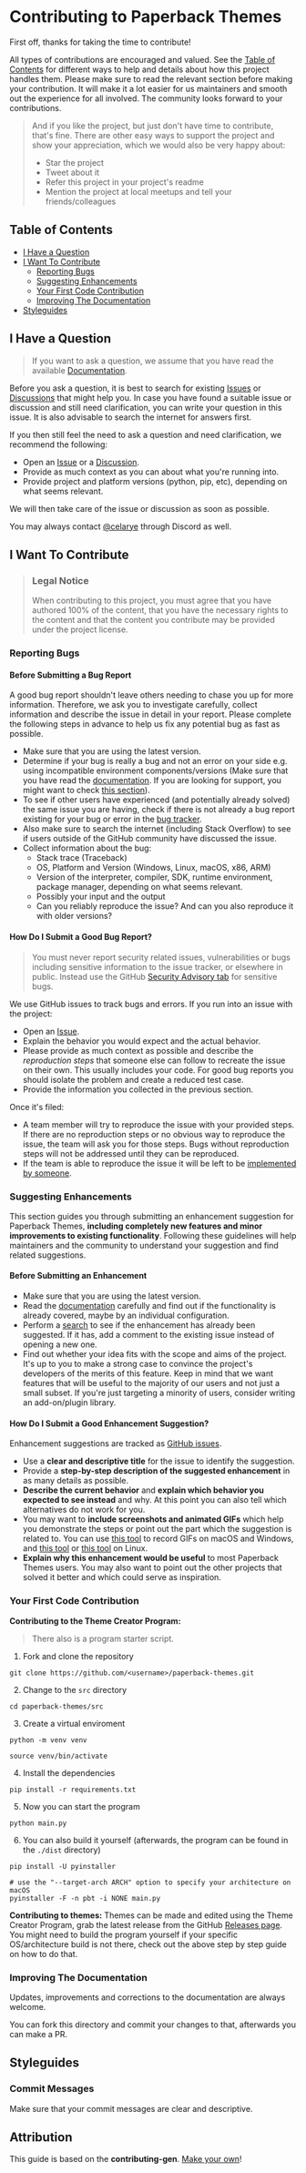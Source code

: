 # Contributing to Paperback Themes

First off, thanks for taking the time to contribute!

All types of contributions are encouraged and valued. See the [Table of Contents](#table-of-contents) for different ways to help and details about how this project handles them. Please make sure to read the relevant section before making your contribution. It will make it a lot easier for us maintainers and smooth out the experience for all involved. The community looks forward to your contributions.

> And if you like the project, but just don't have time to contribute, that's fine. There are other easy ways to support the project and show your appreciation, which we would also be very happy about:
> - Star the project
> - Tweet about it
> - Refer this project in your project's readme
> - Mention the project at local meetups and tell your friends/colleagues

## Table of Contents

- [I Have a Question](#i-have-a-question)
- [I Want To Contribute](#i-want-to-contribute)
  - [Reporting Bugs](#reporting-bugs)
  - [Suggesting Enhancements](#suggesting-enhancements)
  - [Your First Code Contribution](#your-first-code-contribution)
  - [Improving The Documentation](#improving-the-documentation)
- [Styleguides](#styleguides)

## I Have a Question

> If you want to ask a question, we assume that you have read the available [Documentation](https://github.com/Celarye/paperback-themes/blob/master/README.md).

Before you ask a question, it is best to search for existing [Issues](https://github.com/Celarye/paperback-themes/issues) or [Discussions](https://github.com/Celarye/paperback-themes/discussions) that might help you. In case you have found a suitable issue or discussion and still need clarification, you can write your question in this issue. It is also advisable to search the internet for answers first.

If you then still feel the need to ask a question and need clarification, we recommend the following:

- Open an [Issue](https://github.com/Celarye/paperback-themes/issues/new/choose) or a [Discussion](https://github.com/Celarye/paperback-themes/discussions/new/choose).
- Provide as much context as you can about what you're running into.
- Provide project and platform versions (python, pip, etc), depending on what seems relevant.

We will then take care of the issue or discussion as soon as possible.

You may always contact [@celarye](https://discord.com/users/408241180405399573) through Discord as well.

## I Want To Contribute

> ### Legal Notice
> When contributing to this project, you must agree that you have authored 100% of the content, that you have the necessary rights to the content and that the content you contribute may be provided under the project license.

### Reporting Bugs

#### Before Submitting a Bug Report

A good bug report shouldn't leave others needing to chase you up for more information. Therefore, we ask you to investigate carefully, collect information and describe the issue in detail in your report. Please complete the following steps in advance to help us fix any potential bug as fast as possible.

- Make sure that you are using the latest version.
- Determine if your bug is really a bug and not an error on your side e.g. using incompatible environment components/versions (Make sure that you have read the [documentation](https://github.com/Celarye/paperback-themes/blob/master/README.md). If you are looking for support, you might want to check [this section](#i-have-a-question)).
- To see if other users have experienced (and potentially already solved) the same issue you are having, check if there is not already a bug report existing for your bug or error in the [bug tracker](https://github.com/Celarye/paperback-themesissues?q=label%3Abug).
- Also make sure to search the internet (including Stack Overflow) to see if users outside of the GitHub community have discussed the issue.
- Collect information about the bug:
  - Stack trace (Traceback)
  - OS, Platform and Version (Windows, Linux, macOS, x86, ARM)
  - Version of the interpreter, compiler, SDK, runtime environment, package manager, depending on what seems relevant.
  - Possibly your input and the output
  - Can you reliably reproduce the issue? And can you also reproduce it with older versions?

#### How Do I Submit a Good Bug Report?

> You must never report security related issues, vulnerabilities or bugs including sensitive information to the issue tracker, or elsewhere in public. Instead use the GitHub [Security Advisory tab](https://github.com/Celarye/paperback-themes/security/advisories) for sensitive bugs.

We use GitHub issues to track bugs and errors. If you run into an issue with the project:

- Open an [Issue](https://github.com/Celarye/paperback-themes/issues/new).
- Explain the behavior you would expect and the actual behavior.
- Please provide as much context as possible and describe the *reproduction steps* that someone else can follow to recreate the issue on their own. This usually includes your code. For good bug reports you should isolate the problem and create a reduced test case.
- Provide the information you collected in the previous section.

Once it's filed:

- A team member will try to reproduce the issue with your provided steps. If there are no reproduction steps or no obvious way to reproduce the issue, the team will ask you for those steps. Bugs without reproduction steps will not be addressed until they can be reproduced.
- If the team is able to reproduce the issue it will be left to be [implemented by someone](#your-first-code-contribution).

### Suggesting Enhancements

This section guides you through submitting an enhancement suggestion for Paperback Themes, **including completely new features and minor improvements to existing functionality**. Following these guidelines will help maintainers and the community to understand your suggestion and find related suggestions.

#### Before Submitting an Enhancement

- Make sure that you are using the latest version.
- Read the [documentation](https://github.com/Celarye/paperback-themes/blob/master/README.md) carefully and find out if the functionality is already covered, maybe by an individual configuration.
- Perform a [search](https://github.com/Celarye/paperback-themes/issues) to see if the enhancement has already been suggested. If it has, add a comment to the existing issue instead of opening a new one.
- Find out whether your idea fits with the scope and aims of the project. It's up to you to make a strong case to convince the project's developers of the merits of this feature. Keep in mind that we want features that will be useful to the majority of our users and not just a small subset. If you're just targeting a minority of users, consider writing an add-on/plugin library.

#### How Do I Submit a Good Enhancement Suggestion?

Enhancement suggestions are tracked as [GitHub issues](https://github.com/Celarye/paperback-themes/issues).

- Use a **clear and descriptive title** for the issue to identify the suggestion.
- Provide a **step-by-step description of the suggested enhancement** in as many details as possible.
- **Describe the current behavior** and **explain which behavior you expected to see instead** and why. At this point you can also tell which alternatives do not work for you.
- You may want to **include screenshots and animated GIFs** which help you demonstrate the steps or point out the part which the suggestion is related to. You can use [this tool](https://www.cockos.com/licecap/) to record GIFs on macOS and Windows, and [this tool](https://github.com/colinkeenan/silentcast) or [this tool](https://github.com/GNOME/byzanz) on Linux. <!-- this should only be included if the project has a GUI -->
- **Explain why this enhancement would be useful** to most Paperback Themes users. You may also want to point out the other projects that solved it better and which could serve as inspiration.

### Your First Code Contribution

**Contributing to the Theme Creator Program:**

> There also is a program starter script.

1. Fork and clone the repository
```
git clone https://github.com/<username>/paperback-themes.git
```
2. Change to the `src` directory
```
cd paperback-themes/src
```
3. Create a virtual enviroment
```
python -m venv venv

source venv/bin/activate
```
4. Install the dependencies
```
pip install -r requirements.txt
```
5. Now you can start the program
```
python main.py
```
6. You can also build it yourself (afterwards, the program can be found in the `./dist` directory)
```
pip install -U pyinstaller

# use the "--target-arch ARCH" option to specify your architecture on macOS
pyinstaller -F -n pbt -i NONE main.py
```

**Contributing to themes:** Themes can be made and edited using the Theme Creator Program, grab the latest release from the GitHub [Releases page](https://github.com/Celarye/paperback-themes/releases). You might need to build the program yourself if your specific OS/architecture build is not there, check out the above step by step guide on how to do that.

### Improving The Documentation

Updates, improvements and corrections to the documentation are always welcome.

You can fork this directory and commit your changes to that, afterwards you can make a PR.

## Styleguides
### Commit Messages

Make sure that your commit messages are clear and descriptive.

## Attribution
This guide is based on the **contributing-gen**. [Make your own](https://github.com/bttger/contributing-gen)!
